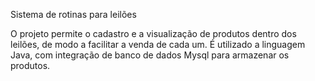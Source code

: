   Sistema de rotinas para leilões

O projeto permite o cadastro e a visualização de produtos dentro dos leilões, de modo a facilitar a venda de cada um.
É utilizado a linguagem Java, com integração de banco de dados Mysql para armazenar os produtos.

